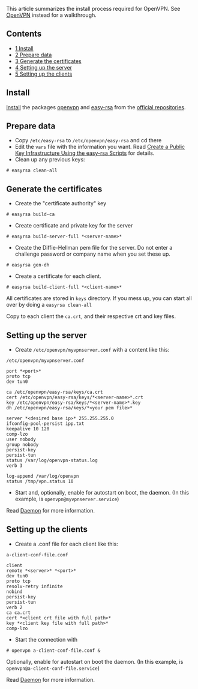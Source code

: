 This article summarizes the install process required for OpenVPN. See [OpenVPN](/index.php/OpenVPN "OpenVPN") instead for a walkthrough.

## Contents

*   [1 Install](#Install)
*   [2 Prepare data](#Prepare_data)
*   [3 Generate the certificates](#Generate_the_certificates)
*   [4 Setting up the server](#Setting_up_the_server)
*   [5 Setting up the clients](#Setting_up_the_clients)

## Install

[Install](/index.php/Install "Install") the packages [openvpn](https://www.archlinux.org/packages/?name=openvpn) and [easy-rsa](https://www.archlinux.org/packages/?name=easy-rsa) from the [official repositories](/index.php/Official_repositories "Official repositories").

## Prepare data

*   Copy `/etc/easy-rsa` to `/etc/openvpn/easy-rsa` and cd there
*   Edit the `vars` file with the information you want. Read [Create a Public Key Infrastructure Using the easy-rsa Scripts](/index.php/Create_a_Public_Key_Infrastructure_Using_the_easy-rsa_Scripts "Create a Public Key Infrastructure Using the easy-rsa Scripts") for details.
*   Clean up any previous keys:

 `# easyrsa clean-all` 

## Generate the certificates

*   Create the "certificate authority" key

 `# easyrsa build-ca` 

*   Create certificate and private key for the server

 `# easyrsa build-server-full *<server-name>*` 

*   Create the Diffie-Hellman pem file for the server. Do not enter a challenge password or company name when you set these up.

 `# easyrsa gen-dh` 

*   Create a certificate for each client.

 `# easyrsa build-client-full *<client-name>*` 

All certificates are stored in `keys` directory. If you mess up, you can start all over by doing a `easyrsa clean-all`

Copy to each client the `ca.crt`, and their respective crt and key files.

## Setting up the server

*   Create `/etc/openvpn/myvpnserver.conf` with a content like this:

 `/etc/openvpn/myvpnserver.conf` 
```
port *<port>*
proto tcp
dev tun0

ca /etc/openvpn/easy-rsa/keys/ca.crt
cert /etc/openvpn/easy-rsa/keys/*<server-name>*.crt
key /etc/openvpn/easy-rsa/keys/*<server-name>*.key
dh /etc/openvpn/easy-rsa/keys/*<your pem file>*

server *<desired base ip>* 255.255.255.0
ifconfig-pool-persist ipp.txt
keepalive 10 120
comp-lzo
user nobody
group nobody
persist-key
persist-tun
status /var/log/openvpn-status.log
verb 3

log-append /var/log/openvpn
status /tmp/vpn.status 10

```

*   Start and, optionally, enable for autostart on boot, the daemon. (In this example, is `openvpn@myvpnserver.service`)

Read [Daemon](/index.php/Daemon "Daemon") for more information.

## Setting up the clients

*   Create a .conf file for each client like this:

 `a-client-conf-file.conf` 
```
client
remote *<server>* *<port>*
dev tun0
proto tcp
resolv-retry infinite
nobind
persist-key
persist-tun
verb 2
ca ca.crt
cert *<client crt file with full path>*
key *<client key file with full path>*
comp-lzo

```

*   Start the connection with

 `# openvpn a-client-conf-file.conf &` 

Optionally, enable for autostart on boot the daemon. (In this example, is `openvpn@a-client-conf-file.service`)

Read [Daemon](/index.php/Daemon "Daemon") for more information.